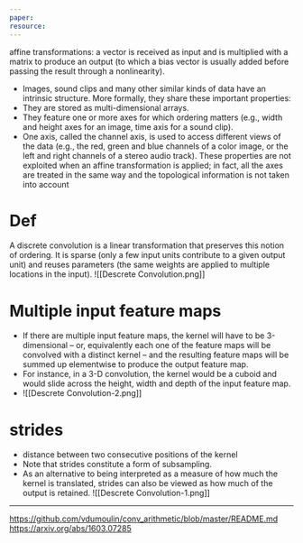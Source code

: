 ```yaml
---
paper: 
resource:
---
```


affine transformations: a vector is received as input and is multiplied with a matrix to produce an output (to which a bias vector is usually added before passing the result through a nonlinearity).
- Images, sound clips and many other similar kinds of data have an intrinsic structure. More formally, they share these important properties: 
-  They are stored as multi-dimensional arrays. 
-  They feature one or more axes for which ordering matters (e.g., width and height axes for an image, time axis for a sound clip). 
-  One axis, called the channel axis, is used to access different views of the data (e.g., the red, green and blue channels of a color image, or the left and right channels of a stereo audio track). 
These properties are not exploited when an affine transformation is applied; in fact, all the axes are treated in the same way and the topological information is not taken into account
# Def
A discrete convolution is a linear transformation that preserves this notion of ordering. It is sparse (only a few input units contribute to a given output unit) and reuses parameters (the same weights are applied to multiple locations in the input).
![[Descrete Convolution.png]]
# Multiple input feature maps
- If there are multiple input feature maps, the kernel will have to be 3-dimensional – or, equivalently each one of the feature maps will be convolved with a distinct kernel – and the resulting feature maps will be summed up elementwise to produce the output feature map. 
- For instance, in a 3-D convolution, the kernel would be a cuboid and would slide across the height, width and depth of the input feature map.
- ![[Descrete Convolution-2.png]]

# strides
- distance between two consecutive positions of the kernel
- Note that strides constitute a form of subsampling.
- As an alternative to being interpreted as a measure of how much the kernel is translated, strides can also be viewed as how much of the output is retained.
![[Descrete Convolution-1.png]]

---
https://github.com/vdumoulin/conv_arithmetic/blob/master/README.md
https://arxiv.org/abs/1603.07285